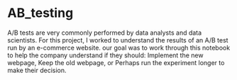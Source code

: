 # AB_testing
A/B tests are very commonly performed by data analysts and data scientists. For this project, I worked to understand the results of an A/B test run by an e-commerce website. our goal was to work through this notebook to help the company understand if they should: Implement the new webpage, Keep the old webpage, or Perhaps run the experiment longer to make their decision.
